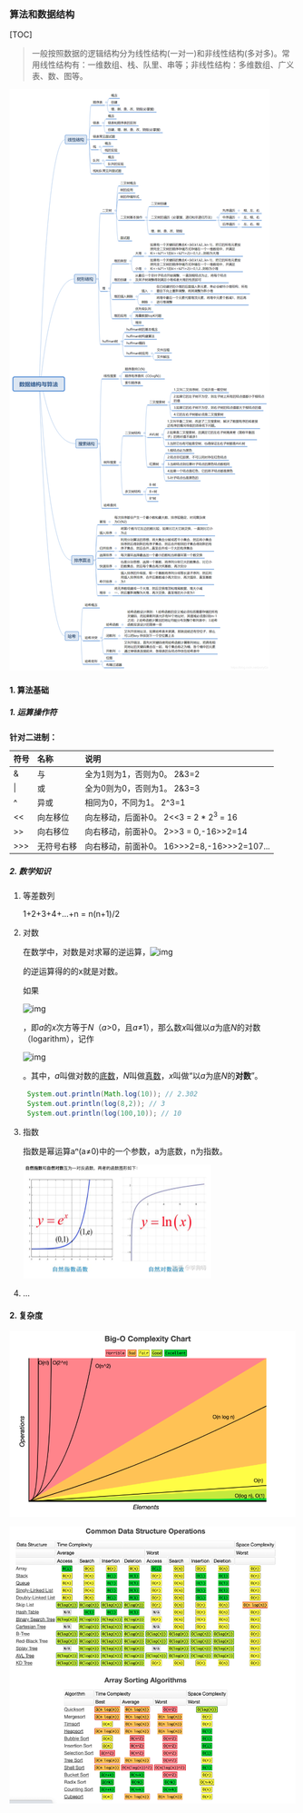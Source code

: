 ### 算法和数据结构

[TOC]

> 一般按照数据的逻辑结构分为线性结构(一对一)和非线性结构(多对多)。常用线性结构有：一维数组、栈、队里、串等；非线性结构：多维数组、广义表、数、图等。

![算法](images/算法脑图.png)

#### 1. 算法基础

##### 1. 运算操作符

**针对二进制：**

| 符号 | 名称       | 说明                                           |
| :--- | :--------- | :--------------------------------------------- |
| &    | 与         | 全为1则为1，否则为0。 2&3=2                    |
| \|   | 或         | 全为0则为0，否则为1。 2&3=3                    |
| ^    | 异或       | 相同为0，不同为1。       2^3=1                 |
| <<   | 向左移位   | 向左移动，后面补0。     2<<3 = 2 * $2^3$ = 16  |
| >>   | 向右移位   | 向右移动，前面补0。     2>>3 = 0,-16>>2=14     |
| >>>  | 无符号右移 | 向右移动，前面补0。    16>>>2=8,-16>>>2=107... |

##### 2. 数学知识

1. 等差数列

   1+2+3+4+...+n = n(n+1)/2

2. 对数

   在数学中，对数是对求幂的逆运算，![img](https://bkimg.cdn.bcebos.com/formula/1709a9255014c6090b131e651224a4e9.svg)

   的逆运算得的的x就是对数。

   如果 

   ![img](https://bkimg.cdn.bcebos.com/formula/78721d02e372b83d533e4cf08355258b.svg)

   ，即*a*的*x*次方等于*N*（*a*>0，且*a*≠1），那么数*x*叫做以*a*为底*N*的对数（logarithm），记作

   ![img](https://bkimg.cdn.bcebos.com/formula/79299e9764522eae915866637ef5c6b5.svg)

   。其中，*a*叫做对数的[底数](https://baike.baidu.com/item/底数)，*N*叫做[真数](https://baike.baidu.com/item/真数/20402544)，*x*叫做“以*a*为底*N*的**对数**”。

   ```java
    System.out.println(Math.log(10)); // 2.302
    System.out.println(log(8,2)); // 3
    System.out.println(log(100,10)); // 10
   ```

   

3. 指数

   指数是幂运算aⁿ(a≠0)中的一个参数，a为底数，n为指数。

   <img src="images/数学-对数.png" style="zoom:50%;" />

4. ...

#### 2. 复杂度

![time1](images/struct-time1.png)

![time2](images/struct-time2.png)
